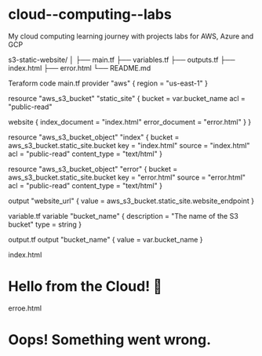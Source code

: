 # cloud--computing--labs
My cloud computing learning journey with projects labs for AWS, Azure and GCP

s3-static-website/
│
├── main.tf
├── variables.tf
├── outputs.tf
├── index.html
├── error.html
└── README.md

Teraform code 
main.tf
provider "aws" {
  region = "us-east-1"
}

resource "aws_s3_bucket" "static_site" {
  bucket = var.bucket_name
  acl    = "public-read"

  website {
    index_document = "index.html"
    error_document = "error.html"
  }
}

resource "aws_s3_bucket_object" "index" {
  bucket = aws_s3_bucket.static_site.bucket
  key    = "index.html"
  source = "index.html"
  acl    = "public-read"
  content_type = "text/html"
}

resource "aws_s3_bucket_object" "error" {
  bucket = aws_s3_bucket.static_site.bucket
  key    = "error.html"
  source = "error.html"
  acl    = "public-read"
  content_type = "text/html"
}

output "website_url" {
  value = aws_s3_bucket.static_site.website_endpoint
}


variable.tf
variable "bucket_name" {
  description = "The name of the S3 bucket"
  type        = string
}


output.tf
output "bucket_name" {
  value = var.bucket_name
}

index.html
<!DOCTYPE html>
<html>
<head>
  <title>My Static Site</title>
</head>
<body>
  <h1>Hello from the Cloud! 🚀</h1>
</body>
</html>


erroe.html
<!DOCTYPE html>
<html>
<head>
  <title>Error</title>
</head>
<body>
  <h1>Oops! Something went wrong.</h1>
</body>
</html>



